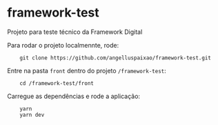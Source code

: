 # framework-test
Projeto para teste técnico da Framework Digital

Para rodar o projeto localmennte, rode:

```
    git clone https://github.com/angelluspaixao/framework-test.git
```

Entre na pasta ```front``` dentro do projeto ```/framework-test```:
```
    cd /framework-test/front
```

Carregue as dependências e rode a aplicação:
```
    yarn
    yarn dev
```